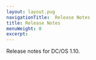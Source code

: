 ```yaml
---
layout: layout.pug
navigationTitle:  Release Notes
title: Release Notes
menuWeight: 0
excerpt:
---
```


Release notes for DC/OS 1.10.
